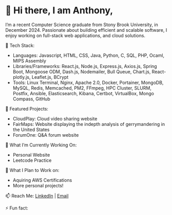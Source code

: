 # 👋 Hi there, I am Anthony,
I’m a recent Computer Science graduate from Stony Brook University, in December 2024. Passionate about building efficient and scalable software, I enjoy working on full-stack web applications, and cloud solutions.

🔧 Tech Stack: 
- Languages: Javascript, HTML, CSS, Java, Python, C, SQL, PHP, Ocaml, MIPS Assembly
- Libraries/Frameworks: React.js, Node.js, Express.js, Axios.js, Spring Boot, Mongoose ODM, Dash.js, Nodemailer, Bull Queue, Chart.js, React-plotly.js, Leaflet.js, BCrypt
- Tools: Linux Terminal, Nginx, Apache 2.0, Docker, Portainer, MongoDB, MySQL, Redis, Memcached, PM2, FFmpeg, HPC Cluster, SLURM, Postfix, Ansible, Elasticsearch, Kibana, Certbot, VirtualBox, Mongo Compass, GitHub

📂 Featured Projects:
- CloudPlay: Cloud video sharing website
- FairMaps: Website displaying the indepth analysis of gerrymandering in the United States
- ForumOne: Q&A forum website

🌟 What I’m Currently Working On:
- Personal Website
- Leetcode Practice

🔭 What I Plan to Work on:
- Aquiring AWS Certifications
- More personal projects!

📫 Reach Me:
[LinkedIn](www.linkedin.com/in/anthonyzhu7) | [Email](anthonyzhu7@gmail.com)

⚡ Fun fact:

<!--
**anthonyz77/anthonyz77** is a ✨ _special_ ✨ repository because its `README.md` (this file) appears on your GitHub profile.

Here are some ideas to get you started:

- 🔭 I’m currently working on ...
- 🌱 I’m currently learning ...
- 👯 I’m looking to collaborate on ...
- 🤔 I’m looking for help with ...
- 💬 Ask me about ...
- 📫 How to reach me: ...
- 😄 Pronouns: ...
- ⚡ Fun fact: ...
-->
